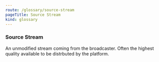 ```yaml
---
route: /glossary/source-stream
pageTitle: Source Stream
kind: glossary
---
```


### Source Stream

An unmodified stream coming from the broadcaster. Often the highest quality available to be distrbuted by the platform.